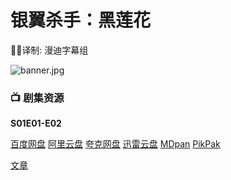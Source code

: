 # 银翼杀手：黑莲花

✍🏻译制: 漫迪字幕组

![banner.jpg](banner.jpg)

### 📺 剧集资源

**S01E01-E02**

[百度网盘](https://pan.baidu.com/s/1HLMDCE5QuXrs7UBh5BlXMg?pwd=4qg9)  [阿里云盘](https://www.aliyundrive.com/s/8S7RShiBrUH)  [夸克网盘](https://pan.quark.cn/s/052cc1526a84)  [迅雷云盘](https://pan.xunlei.com/s/VNnhHrGN95sz6Xth82u_EVUaA1?pwd=2w9g#)  [MDpan](https://pan.mdsub.top/%E9%93%B6%E7%BF%BC%E6%9D%80%E6%89%8B%E2%80%9B%EF%BC%9A%E9%BB%91%E8%8E%B2%E8%8A%B1)  [PikPak](https://mypikpak.com/s/VNmWTvP4nPZf7Eau8xUk3Ko2o1)

[文章](%E6%96%87%E7%AB%A0%20df0757b1b9af4f09be38ee3372832967.csv)